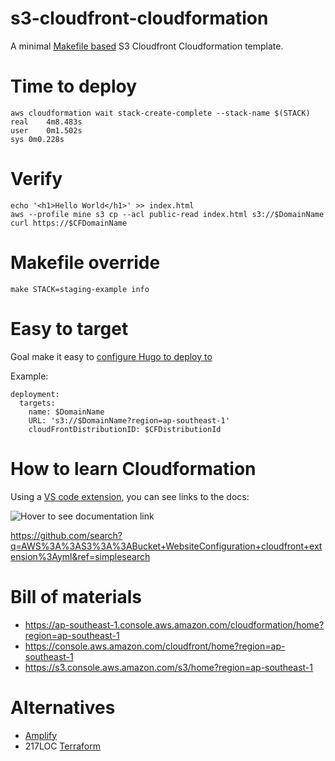 # s3-cloudfront-cloudformation

A minimal [Makefile based](https://github.com/tj/mmake) S3 Cloudfront Cloudformation template.

# Time to deploy

	aws cloudformation wait stack-create-complete --stack-name $(STACK)
	real	4m8.483s
	user	0m1.502s
	sys	0m0.228s

# Verify

	echo '<h1>Hello World</h1>' >> index.html
	aws --profile mine s3 cp --acl public-read index.html s3://$DomainName
	curl https://$CFDomainName

# Makefile override

	make STACK=staging-example info

# Easy to target

Goal make it easy to [configure Hugo to deploy to](https://gohugo.io/hosting-and-deployment/hugo-deploy/)

Example:

	deployment:
	  targets:
		name: $DomainName
		URL: 's3://$DomainName?region=ap-southeast-1'
		cloudFrontDistributionID: $CFDistributionId

# How to learn Cloudformation

Using a [VS code extension](https://marketplace.visualstudio.com/items?itemName=kddejong.vscode-cfn-lint), you can see links to the docs:

<img src="https://s.natalian.org/2020-11-05/docs.png" alt="Hover to see documentation link">

https://github.com/search?q=AWS%3A%3AS3%3A%3ABucket+WebsiteConfiguration+cloudfront+extension%3Ayml&ref=simplesearch

# Bill of materials

* https://ap-southeast-1.console.aws.amazon.com/cloudformation/home?region=ap-southeast-1
* https://console.aws.amazon.com/cloudfront/home?region=ap-southeast-1
* https://s3.console.aws.amazon.com/s3/home?region=ap-southeast-1

# Alternatives

* [Amplify](https://gohugo.io/hosting-and-deployment/hosting-on-aws-amplify/)
* 217LOC [Terraform](https://github.com/conortm/terraform-aws-s3-static-website/blob/master/main.tf)
